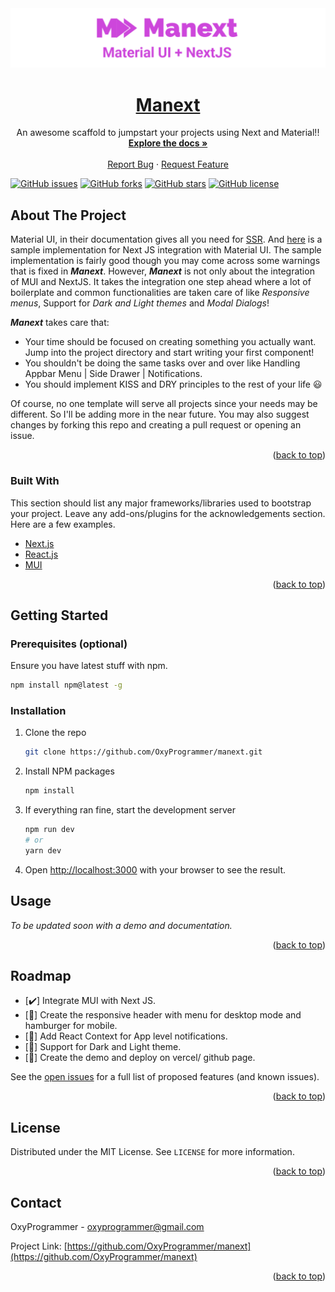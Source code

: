 <div id="top"></div>

<div align="center">
  <a href="https://github.com/OxyProgrammer/manext">
    <img src="Banner.png" alt="Logo" width="790">
  </a>
  <br/>
  <h1 align="center"><u>Manext</u></h1>

  <p align="center">
    An awesome scaffold to jumpstart your projects using Next and Material!!
    <br />
    <a href="https://github.com/OxyProgrammer/manext"><strong>Explore the docs »</strong></a>
    <br />
    <br />
    <a href="https://github.com/OxyProgrammer/manext/issues">Report Bug</a>
    ·
    <a href="https://github.com/OxyProgrammer/manext/issues">Request Feature</a>
  </p>
  </div>

[![GitHub issues](https://img.shields.io/github/issues/OxyProgrammer/manext?style=for-the-badge)](https://github.com/OxyProgrammer/manext/issues)
[![GitHub forks](https://img.shields.io/github/forks/OxyProgrammer/manext?style=for-the-badge)](https://github.com/OxyProgrammer/manext/network)
[![GitHub stars](https://img.shields.io/github/stars/OxyProgrammer/manext?style=for-the-badge)](https://github.com/OxyProgrammer/manext/stargazers)
[![GitHub license](https://img.shields.io/github/license/OxyProgrammer/manext?style=for-the-badge)](https://github.com/OxyProgrammer/manext/blob/main/LICENSE)


<!-- ABOUT THE PROJECT -->
## About The Project

Material UI, in their documentation gives all you need for [SSR](https://mui.com/guides/server-rendering/). And [here](https://github.com/mui-org/material-ui/tree/HEAD/examples/nextjs) is a sample implementation for Next JS integration with Material UI. The sample implementation is fairly good though you may come across some warnings that is fixed in **_Manext_**. However, **_Manext_** is not only about the integration of MUI and NextJS. It takes the integration one step ahead where a lot of boilerplate and common functionalities are taken care of like _Responsive menus_, Support for _Dark and Light themes_ and _Modal Dialogs_!

**_Manext_** takes care that:
* Your time should be focused on creating something you actually want. Jump into the project directory and start writing your first component!
* You shouldn't be doing the same tasks over and over like Handling Appbar Menu | Side Drawer | Notifications. 
* You should implement KISS and DRY principles to the rest of your life 😃

Of course, no one template will serve all projects since your needs may be different. So I'll be adding more in the near future. You may also suggest changes by forking this repo and creating a pull request or opening an issue.

<p align="right">(<a href="#top">back to top</a>)</p>


### Built With

This section should list any major frameworks/libraries used to bootstrap your project. Leave any add-ons/plugins for the acknowledgements section. Here are a few examples.

* [Next.js](https://nextjs.org/)
* [React.js](https://reactjs.org/)
* [MUI](https://mui.com/)

<p align="right">(<a href="#top">back to top</a>)</p>


## Getting Started

### Prerequisites (optional)

Ensure you have latest stuff with npm.
  ```sh
  npm install npm@latest -g
  ```
### Installation

1. Clone the repo
   ```sh
   git clone https://github.com/OxyProgrammer/manext.git
   ```
2. Install NPM packages
   ```sh
   npm install
   ```
3. If everything ran fine, start the development server
    ```bash
    npm run dev
    # or
    yarn dev
    ```
4. Open [http://localhost:3000](http://localhost:3000) with your browser to see the result.


<!-- USAGE EXAMPLES -->
## Usage

_To be updated soon with a demo and documentation._

<p align="right">(<a href="#top">back to top</a>)</p>



<!-- ROADMAP -->
## Roadmap

- [✔️] Integrate MUI with Next JS.
- [🚧] Create the responsive header with menu for desktop mode and hamburger for mobile.
- [🚧] Add React Context for App level notifications.
- [🚧] Support for Dark and Light theme.
- [🚧] Create the demo and deploy on vercel/ github page.

See the [open issues](https://github.com/OxyProgrammer/manext/issues) for a full list of proposed features (and known issues).

<p align="right">(<a href="#top">back to top</a>)</p>



<!-- LICENSE -->
## License

Distributed under the MIT License. See `LICENSE` for more information.

<p align="right">(<a href="#top">back to top</a>)</p>



<!-- CONTACT -->
## Contact

OxyProgrammer  - oxyprogrammer@gmail.com

Project Link: [https://github.com/OxyProgrammer/manext](https://github.com/OxyProgrammer/manext)

<p align="right">(<a href="#top">back to top</a>)</p>

